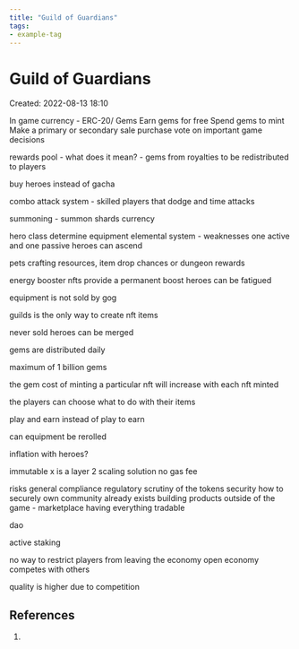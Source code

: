 ```yaml
---
title: "Guild of Guardians"
tags:
- example-tag
---
```


# Guild of Guardians
Created: 2022-08-13 18:10  

In game currency - ERC-20/ Gems
Earn gems for free
Spend gems to mint
Make a primary or secondary sale purchase
vote on important game decisions

rewards pool - what does it mean? - gems from royalties to be redistributed to players

buy heroes instead of gacha

combo attack system - skilled players that dodge and time attacks

summoning - summon shards currency

hero class determine equipment
elemental system - weaknesses
one active and one passive
heroes can ascend

pets
crafting resources, item drop chances or dungeon rewards

energy booster nfts provide a permanent boost
heroes can be fatigued

equipment is not sold by gog

guilds is the only way to create nft items

never sold heroes can be merged

gems are distributed daily

maximum of 1 billion gems

the gem cost of minting a particular nft will increase with each nft minted

the players can choose what to do with their items

play and earn instead of play to earn

can equipment be rerolled

inflation with heroes?

immutable x is a layer 2 scaling solution
no gas fee

risks
general compliance regulatory
scrutiny of the tokens
security
how to securely own
community already exists
building products outside of the game - marketplace
having everything tradable

dao

active staking

no way to restrict players from leaving the economy
open economy competes with others

quality is higher due to competition

## References
1. 